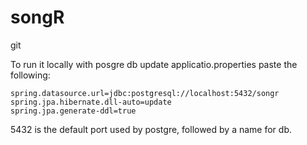 # songR
git 


To run it locally with posgre db update
applicatio.properties paste the following: 

    spring.datasource.url=jdbc:postgresql://localhost:5432/songr
    spring.jpa.hibernate.dll-auto=update
    spring.jpa.generate-ddl=true

5432 is the default port used by postgre, followed by a name for db.